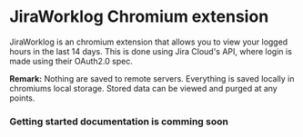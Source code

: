# JiraWorklog Chromium extension

JiraWorklog is an chromium extension that allows you to view your logged hours in the last 14 days. This is done using Jira Cloud's API, where login is made using their OAuth2.0 spec.

<b>Remark:</b> Nothing are saved to remote servers. Everything is saved locally in chromiums local storage. Stored data can be viewed and purged at any points.

### Getting started documentation is comming soon
